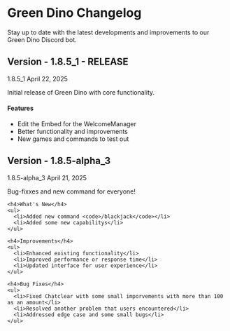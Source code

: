 # Green Dino Changelog

Stay up to date with the latest developments and improvements to our Green Dino Discord bot.

## Version - 1.8.5_1 - RELEASE

<div class="release-card">
  <div class="release-header">
    <span class="release-version">1.8.5_1</span>
    <span class="release-date">April 22, 2025</span>
  </div>
  <div class="release-content">
    <p class="release-description">
      Initial release of Green Dino with core functionality.
    </p>
    <h4>Features</h4>
    <ul>
      <li>Edit the Embed for the WelcomeManager</li>
      <li>Better functionality and improvements</li>
      <li>New games and commands to test out</li>
    </ul>
  </div>
</div>

## Version - 1.8.5-alpha_3

<div class="release-card">
  <div class="release-header">
    <span class="release-version">1.8.5-alpha_3</span>
    <span class="release-date">April 21, 2025</span>
  </div>
  <div class="release-content">
    <p class="release-description">
      Bug-fixxes and new command for everyone!
    </p>
    
    <h4>What's New</h4>
    <ul>
      <li>Added new command <code>/blackjack</code></li>
      <li>Added some new capabilitys</li>
    </ul>
    
    <h4>Improvements</h4>
    <ul>
      <li>Enhanced existing functionality</li>
      <li>Improved performance or response time</li>
      <li>Updated interface for user experience</li>
    </ul>
    
    <h4>Bug Fixes</h4>
    <ul>
      <li>Fixed Chatclear with some small imporvements with more than 100 as an amount</li>
      <li>Resolved another problem that users encountered</li>
      <li>Addressed edge case and some small bugs</li>
    </ul>
  </div>
</div>

<!-- Add new versions at the top, above this comment -->

<!-- Example version entry for reference (remove when adding real versions)
## Version 1.0.0 (January 1, 2025)

<div class="release-card">
  <div class="release-header">
    <span class="release-version">1.0.0</span>
    <span class="release-date">January 1, 2025</span>
  </div>
  <div class="release-content">
    <p class="release-description">
      Initial release of Green Dino with core functionality.
    </p>
    
    <h4>Features</h4>
    <ul>
      <li>Basic moderation commands</li>
      <li>Server statistics tracking</li>
      <li>Custom commands system</li>
    </ul>
  </div>
</div>
-->
